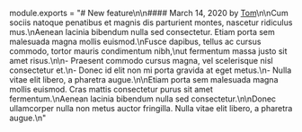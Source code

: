 module.exports = "# New feature\n\n#### March 14, 2020 by [Tom](/)\n\nCum sociis natoque penatibus et magnis dis parturient montes, nascetur ridiculus mus.\nAenean lacinia bibendum nulla sed consectetur. Etiam porta sem malesuada magna mollis euismod.\nFusce dapibus, tellus ac cursus commodo, tortor mauris condimentum nibh,\nut fermentum massa justo sit amet risus.\n\n- Praesent commodo cursus magna, vel scelerisque nisl consectetur et.\n- Donec id elit non mi porta gravida at eget metus.\n- Nulla vitae elit libero, a pharetra augue.\n\nEtiam porta sem malesuada magna mollis euismod. Cras mattis consectetur purus sit amet fermentum.\nAenean lacinia bibendum nulla sed consectetur.\n\nDonec ullamcorper nulla non metus auctor fringilla. Nulla vitae elit libero, a pharetra augue.\n"